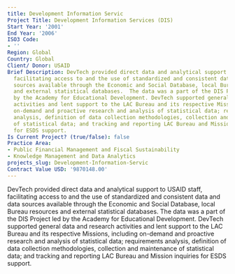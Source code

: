```yaml
---
title: Development Information Servic
Project Title: Development Information Services (DIS)
Start Year: '2001'
End Year: '2006'
ISO3 Code:
- ''
Region: Global
Country: Global
Client/ Donor: USAID
Brief Description: DevTech provided direct data and analytical support to USAID staff,
  facilitating access to and the use of standardized and consistent data and data
  sources available through the Economic and Social Database, local Bureau resources
  and external statistical databases.  The data was a part of the DIS Project led
  by the Academy for Educational Development. DevTech supported general data and research
  activities and lent support to the LAC Bureau and its respective Missions, including
  on-demand and proactive research and analysis of statistical data; requirements
  analysis, definition of data collection methodologies, collection and maintenance
  of statistical data; and tracking and reporting LAC Bureau and Mission inquiries
  for ESDS support.
Is Current Project? (true/false): false
Practice Area:
- Public Financial Management and Fiscal Sustainability
- Knowledge Management and Data Analytics
projects_slug: Development-Information-Servic
Contract Value USD: '9870148.00'
---
```


DevTech provided direct data and analytical support to USAID staff, facilitating access to and the use of standardized and consistent data and data sources available through the Economic and Social Database, local Bureau resources and external statistical databases.  The data was a part of the DIS Project led by the Academy for Educational Development. DevTech supported general data and research activities and lent support to the LAC Bureau and its respective Missions, including on-demand and proactive research and analysis of statistical data; requirements analysis, definition of data collection methodologies, collection and maintenance of statistical data; and tracking and reporting LAC Bureau and Mission inquiries for ESDS support.